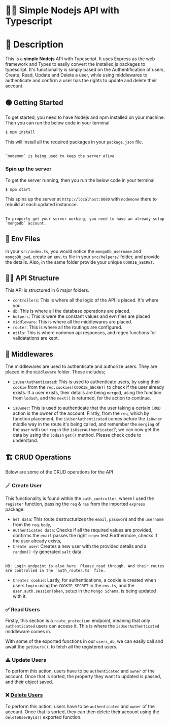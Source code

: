 # 🚀🚀 Simple Nodejs API with Typescript

# 📝 Description
This is a **simple Nodejs** API with Typescript. It uses Express as the web framework and Types to easily convert the installed js packages to typescript. It's functionality is simply based on the Authentification of users, Create, Read, Update and Delete a user, while using middlewares to authenticate and confirm a user has the rights to update and delete their account.

## 🟢 Getting Started
To get started, you need to have Nodejs and npm installed on your machine. Then you can run the below code in your terminal 
``` javascript
$ npm install
```
This will install all the required packages in your `package.json` file.

##
    `nodemon` is being used to keep the server alive

### Spin up the server
To get the server running, then you run the below code in your terminal
``` javascript
$ npm start
```

This spins up the server at `http://localhost:8080` with `nodemone` there to rebuild at each updated instancce.

##
    To properly get your server working, you need to have an already setup `mongodb` account.

## 📁 Env Files
in your `src/index.ts`, you would notice the  `mongoDb_username` and `mongoDb_pwd`, create an `env.ts` file in your `src/helpers/` folder, and provide the details. Also, in the same folder provide your unique `COOKIE_SECRET`.

## ⛓️‍💥 API Structure
This API is structured in 6 major folders.
- `controllers`: This is where all the logic of the API is placed. It's where you
- `db`: This is where all the database operations are placed.
- `helpers`: This is were the constant values and evn files are placed
- `middleware`: This is where all the middlewares are placed.
- `router`: This is where all the routings are configured.
- `utils`: This is where common api responses, and regex functions for validatations are kept.

## 🔌 Middlewares
The middlewares are used to authenticate and authorize users. They are placed in the `middleware` folder. These includes;
- `isUserAuthenticated`: This is used to authenticate users, by using their `cookie` from the `req.cookies[COOKIE_SECRET]` to check if the user already exists. If a user exists, their details are being `merge`d, using the function from `lodash`, and the `next()` is returned, for the action to continue.

- `isOwner`: This is used to authenticate that the user taking a certain `CRUD` action is the owner of the account. Firstly, from the `req`, which by function placement, the `isUserAuthenticated` comes before the `isOwner` middle way in the route it's being called, and remember the `merging` of the `user` with our `req` in the `isUserAuthenticated`?, we can now get the data by using the `lodash` `get()` method. Please check code to understand.

## 🏗️ CRUD Operations
Below are some of the CRUD operations for the API

### 🪄 Create User
This functionality is found within the `auth_controller`, where I used the `register` function, passing the `req` & `res` from the imported `express` package.
- `Get data`: This route destructurizes the `email`, `password` and the `username` from the `req.body`, 
- `Authenticated data`: Checks if all the required values are provided, confirms the `email` passes the right `regex` test.Furthermore, checks if the user already exists,
- `Create user`: Creates a new user with the provided details and a `random()` -ly generated `salt` data.


##
    NB: Login endpoint is also here. Please read through. And their routes are controlled in the `auth_router.ts` file.

- `Creates cookie`: Lastly, for authentications, a cookie is created when users `login` using the `COOKIE_SECRET` in the `env.ts`, and the `user.auth.sessionToken`, setup in the `Mongo Schema`, is being updated with it.

### ✅ Read Users
Firstly, this section is a `route_protection` endpoint, meaning that only `authenticated` users can access it. This is where the `isUserAuthenticated` middleware comes in.

With some of the exported functions in our `users_db`, we can easily call and await the `getUsers()`, to fetch all the registered users.


### ⚠️ Update Users
To perform this action, users have to be `authenticated` and `owner` of the account. Once that is sorted, the property they want to updated is passed, and their object saved.

### ❌ <ins>Delete Users</ins>
To perform this action, users have to be `authenticated` and `owner` of the account. Once that is sorted, they can then delete their account using the `deleteUserById()` exported function.